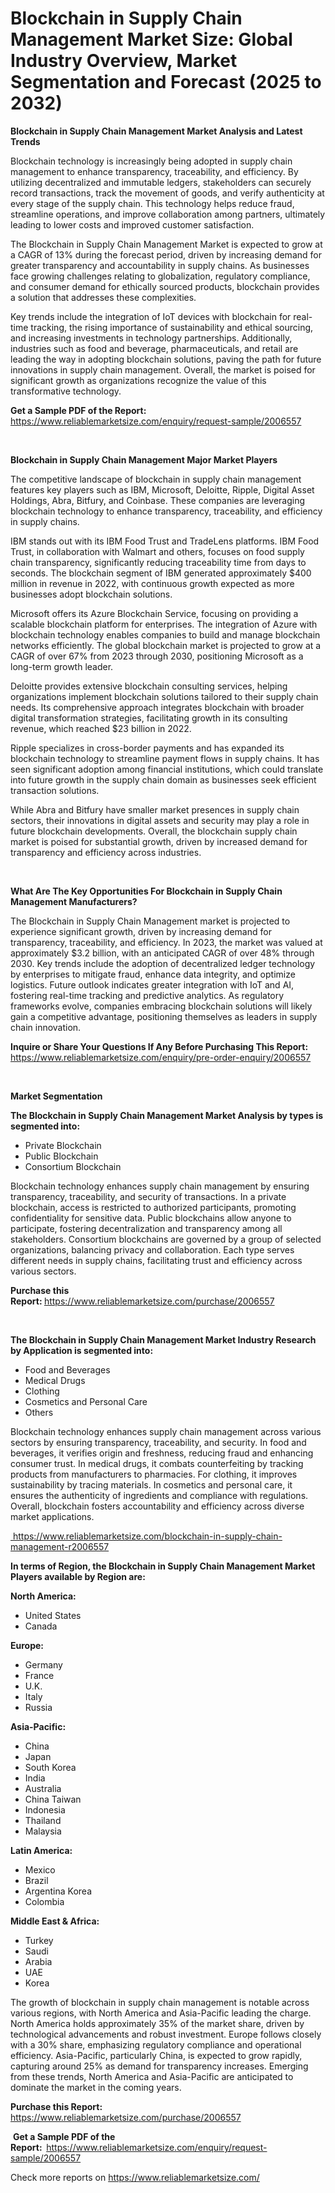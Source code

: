 <p><h1>Blockchain in Supply Chain Management Market Size: Global Industry Overview, Market Segmentation and Forecast (2025 to 2032)</h1></p><p><strong>Blockchain in Supply Chain Management Market Analysis and Latest Trends</strong></p>
<p><p>Blockchain technology is increasingly being adopted in supply chain management to enhance transparency, traceability, and efficiency. By utilizing decentralized and immutable ledgers, stakeholders can securely record transactions, track the movement of goods, and verify authenticity at every stage of the supply chain. This technology helps reduce fraud, streamline operations, and improve collaboration among partners, ultimately leading to lower costs and improved customer satisfaction.</p><p>The Blockchain in Supply Chain Management Market is expected to grow at a CAGR of 13% during the forecast period, driven by increasing demand for greater transparency and accountability in supply chains. As businesses face growing challenges relating to globalization, regulatory compliance, and consumer demand for ethically sourced products, blockchain provides a solution that addresses these complexities. </p><p>Key trends include the integration of IoT devices with blockchain for real-time tracking, the rising importance of sustainability and ethical sourcing, and increasing investments in technology partnerships. Additionally, industries such as food and beverage, pharmaceuticals, and retail are leading the way in adopting blockchain solutions, paving the path for future innovations in supply chain management. Overall, the market is poised for significant growth as organizations recognize the value of this transformative technology.</p></p>
<p><strong>Get a Sample PDF of the Report:&nbsp;</strong> <a href="https://www.reliablemarketsize.com/enquiry/request-sample/2006557?utm_campaign=2625&utm_medium=2&utm_source=Github&utm_content=ia&utm_term=10032025&utm_id=blockchain-in-supply-chain-management">https://www.reliablemarketsize.com/enquiry/request-sample/2006557</a></p>
<p>&nbsp;</p>
<p><strong>Blockchain in Supply Chain Management Major Market Players</strong></p>
<p><p>The competitive landscape of blockchain in supply chain management features key players such as IBM, Microsoft, Deloitte, Ripple, Digital Asset Holdings, Abra, Bitfury, and Coinbase. These companies are leveraging blockchain technology to enhance transparency, traceability, and efficiency in supply chains.</p><p>IBM stands out with its IBM Food Trust and TradeLens platforms. IBM Food Trust, in collaboration with Walmart and others, focuses on food supply chain transparency, significantly reducing traceability time from days to seconds. The blockchain segment of IBM generated approximately $400 million in revenue in 2022, with continuous growth expected as more businesses adopt blockchain solutions.</p><p>Microsoft offers its Azure Blockchain Service, focusing on providing a scalable blockchain platform for enterprises. The integration of Azure with blockchain technology enables companies to build and manage blockchain networks efficiently. The global blockchain market is projected to grow at a CAGR of over 67% from 2023 through 2030, positioning Microsoft as a long-term growth leader.</p><p>Deloitte provides extensive blockchain consulting services, helping organizations implement blockchain solutions tailored to their supply chain needs. Its comprehensive approach integrates blockchain with broader digital transformation strategies, facilitating growth in its consulting revenue, which reached $23 billion in 2022.</p><p>Ripple specializes in cross-border payments and has expanded its blockchain technology to streamline payment flows in supply chains. It has seen significant adoption among financial institutions, which could translate into future growth in the supply chain domain as businesses seek efficient transaction solutions.</p><p>While Abra and Bitfury have smaller market presences in supply chain sectors, their innovations in digital assets and security may play a role in future blockchain developments. Overall, the blockchain supply chain market is poised for substantial growth, driven by increased demand for transparency and efficiency across industries.</p></p>
<p>&nbsp;</p>
<p><strong>What Are The Key Opportunities For Blockchain in Supply Chain Management Manufacturers?</strong></p>
<p><p>The Blockchain in Supply Chain Management market is projected to experience significant growth, driven by increasing demand for transparency, traceability, and efficiency. In 2023, the market was valued at approximately $3.2 billion, with an anticipated CAGR of over 48% through 2030. Key trends include the adoption of decentralized ledger technology by enterprises to mitigate fraud, enhance data integrity, and optimize logistics. Future outlook indicates greater integration with IoT and AI, fostering real-time tracking and predictive analytics. As regulatory frameworks evolve, companies embracing blockchain solutions will likely gain a competitive advantage, positioning themselves as leaders in supply chain innovation.</p></p>
<p><strong>Inquire or Share Your Questions If Any Before Purchasing This Report:</strong> <a href="https://www.reliablemarketsize.com/enquiry/pre-order-enquiry/2006557?utm_campaign=2625&utm_medium=2&utm_source=Github&utm_content=ia&utm_term=10032025&utm_id=blockchain-in-supply-chain-management">https://www.reliablemarketsize.com/enquiry/pre-order-enquiry/2006557</a></p>
<p>&nbsp;</p>
<p><strong>Market Segmentation</strong></p>
<p><strong>The Blockchain in Supply Chain Management Market Analysis by types is segmented into:</strong></p>
<p><ul><li>Private Blockchain</li><li>Public Blockchain</li><li>Consortium Blockchain</li></ul></p>
<p><p>Blockchain technology enhances supply chain management by ensuring transparency, traceability, and security of transactions. In a private blockchain, access is restricted to authorized participants, promoting confidentiality for sensitive data. Public blockchains allow anyone to participate, fostering decentralization and transparency among all stakeholders. Consortium blockchains are governed by a group of selected organizations, balancing privacy and collaboration. Each type serves different needs in supply chains, facilitating trust and efficiency across various sectors.</p></p>
<p><strong>Purchase this Report:&nbsp;</strong><a href="https://www.reliablemarketsize.com/purchase/2006557?utm_campaign=2625&utm_medium=2&utm_source=Github&utm_content=ia&utm_term=10032025&utm_id=blockchain-in-supply-chain-management">https://www.reliablemarketsize.com/purchase/2006557</a></p>
<p>&nbsp;</p>
<p><strong>The Blockchain in Supply Chain Management Market Industry Research by Application is segmented into:</strong></p>
<p><ul><li>Food and Beverages</li><li>Medical Drugs</li><li>Clothing</li><li>Cosmetics and Personal Care</li><li>Others</li></ul></p>
<p><p>Blockchain technology enhances supply chain management across various sectors by ensuring transparency, traceability, and security. In food and beverages, it verifies origin and freshness, reducing fraud and enhancing consumer trust. In medical drugs, it combats counterfeiting by tracking products from manufacturers to pharmacies. For clothing, it improves sustainability by tracing materials. In cosmetics and personal care, it ensures the authenticity of ingredients and compliance with regulations. Overall, blockchain fosters accountability and efficiency across diverse market applications.</p></p>
<p><a href="https://www.reliablemarketsize.com/blockchain-in-supply-chain-management-r2006557?utm_campaign=2625&utm_medium=2&utm_source=Github&utm_content=ia&utm_term=10032025&utm_id=blockchain-in-supply-chain-management">&nbsp;https://www.reliablemarketsize.com/blockchain-in-supply-chain-management-r2006557</a></p>
<p><strong>In terms of Region, the Blockchain in Supply Chain Management Market Players available by Region are:</strong></p>
<p>
    <p> <strong> North America: </strong>
        <ul>
            <li>United States</li>
            <li>Canada</li>
        </ul>
        </p> 
    <p> <strong> Europe: </strong>
        <ul>
            <li>Germany</li>
            <li>France</li>
            <li>U.K.</li>
            <li>Italy</li>
            <li>Russia</li>
        </ul>
        </p> 
    <p> <strong> Asia-Pacific: </strong>
        <ul>
            <li>China</li>
            <li>Japan</li>
            <li>South Korea</li>
            <li>India</li>
            <li>Australia</li>
            <li>China Taiwan</li>
            <li>Indonesia</li>
            <li>Thailand</li>
            <li>Malaysia</li>
        </ul>
        </p> 
    <p> <strong> Latin America: </strong>
        <ul>
            <li>Mexico</li>
            <li>Brazil</li>
            <li>Argentina Korea</li>
            <li>Colombia</li>
        </ul>
        </p> 
    <p> <strong> Middle East & Africa: </strong>
        <ul>
            <li>Turkey</li>
            <li>Saudi</li>
            <li>Arabia</li>
            <li>UAE</li>
            <li>Korea</li>
        </ul>
    </p>
    </p>
<p><p>The growth of blockchain in supply chain management is notable across various regions, with North America and Asia-Pacific leading the charge. North America holds approximately 35% of the market share, driven by technological advancements and robust investment. Europe follows closely with a 30% share, emphasizing regulatory compliance and operational efficiency. Asia-Pacific, particularly China, is expected to grow rapidly, capturing around 25% as demand for transparency increases. Emerging from these trends, North America and Asia-Pacific are anticipated to dominate the market in the coming years.</p></p>
<p><strong>Purchase this Report: </strong><a href="https://www.reliablemarketsize.com/purchase/2006557?utm_campaign=2625&utm_medium=2&utm_source=Github&utm_content=ia&utm_term=10032025&utm_id=blockchain-in-supply-chain-management">https://www.reliablemarketsize.com/purchase/2006557</a></p>
<p>&nbsp;<strong>Get a Sample PDF of the Report:&nbsp;&nbsp;</strong><a href="https://www.reliablemarketsize.com/enquiry/request-sample/2006557?utm_campaign=2625&utm_medium=2&utm_source=Github&utm_content=ia&utm_term=10032025&utm_id=blockchain-in-supply-chain-management">https://www.reliablemarketsize.com/enquiry/request-sample/2006557</a></p>
<p><strong></strong></p>
<p>Check more reports on <a href="https://www.reliablemarketsize.com/?utm_campaign=2625&utm_medium=2&utm_source=Github&utm_content=ia&utm_term=10032025&utm_id=blockchain-in-supply-chain-management">https://www.reliablemarketsize.com/</a></p>